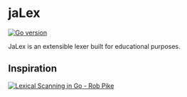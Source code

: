 # jaLex

[![Go version](https://img.shields.io/github/go-mod/go-version/mgjules/jalex.svg)](https://pkg.go.dev/github.com/mgjules/jalex)

JaLex is an extensible lexer built for educational purposes.

## Inspiration

[![Lexical Scanning in Go - Rob Pike](https://i.ytimg.com/vi/HxaD_trXwRE/hq720.jpg?sqp=-oaymwEcCOgCEMoBSFXyq4qpAw4IARUAAIhCGAFwAcABBg==&rs=AOn4CLA6mZMAdJn173zXE_yGbvBvjc4Ftw)](https://www.youtube.com/watch?v=HxaD_trXwRE)
